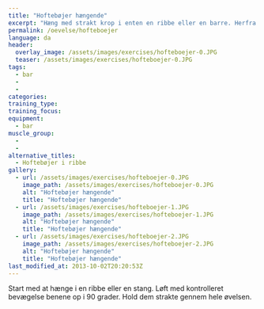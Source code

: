 ```yaml
---
title: "Hoftebøjer hængende"
excerpt: "Hæng med strakt krop i enten en ribbe eller en barre. Herfra bøjes i hoften indtil fødderne er i vandret."
permalink: /oevelse/hofteboejer
language: da
header:
  overlay_image: /assets/images/exercises/hofteboejer-0.JPG
  teaser: /assets/images/exercises/hofteboejer-0.JPG
tags:
  - bar
  - 
  - 
categories:
training_type: 
training_focus: 
equipment:
  - bar
muscle_group:
  - 
  - 
alternative_titles:
  - Hoftebøjer i ribbe
gallery:
  - url: /assets/images/exercises/hofteboejer-0.JPG
    image_path: /assets/images/exercises/hofteboejer-0.JPG
    alt: "Hoftebøjer hængende"
    title: "Hoftebøjer hængende"
  - url: /assets/images/exercises/hofteboejer-1.JPG
    image_path: /assets/images/exercises/hofteboejer-1.JPG
    alt: "Hoftebøjer hængende"
    title: "Hoftebøjer hængende"
  - url: /assets/images/exercises/hofteboejer-2.JPG
    image_path: /assets/images/exercises/hofteboejer-2.JPG
    alt: "Hoftebøjer hængende"
    title: "Hoftebøjer hængende"
last_modified_at: 2013-10-02T20:20:53Z
---
```


Start med at hænge i en ribbe eller en stang. Løft med kontrolleret bevægelse benene op i 90 grader. Hold dem strakte gennem hele øvelsen.
